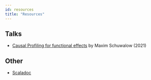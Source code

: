 ```yaml
---
id: resources
title: "Resources"
---
```


## Talks

- [Causal Profiling for functional effects](https://youtu.be/rdETYUc8XyI) by Maxim Schuwalow (2021)

## Other

- [Scaladoc](https://zio.github.io/zio-profiling/api/index.html)
